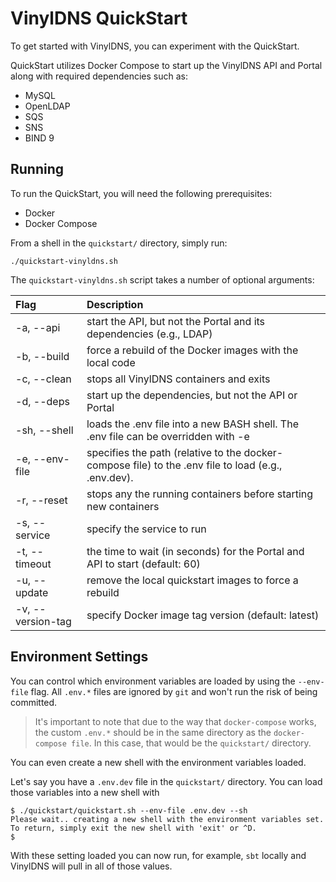 # VinylDNS QuickStart

To get started with VinylDNS, you can experiment with the QuickStart.

QuickStart utilizes Docker Compose to start up the VinylDNS API and Portal along with required dependencies such as:

- MySQL
- OpenLDAP
- SQS
- SNS
- BIND 9

## Running

To run the QuickStart, you will need the following prerequisites:

- Docker
- Docker Compose

From a shell in the `quickstart/` directory, simply run:

```shell script
./quickstart-vinyldns.sh
```

The `quickstart-vinyldns.sh` script takes a number of optional arguments:

| Flag              | Description                                                                                         |
|:------------------|:----------------------------------------------------------------------------------------------------|
| -a, --api         | start the API, but not the Portal and its dependencies (e.g., LDAP)                                 |
| -b, --build       | force a rebuild of the Docker images with the local code                                            |
| -c, --clean       | stops all VinylDNS containers and exits                                                             |
| -d, --deps        | start up the dependencies, but not the API or Portal                                                |
| -sh, --shell      | loads the .env file into a new BASH shell. The .env file can be overridden with -e                  |
| -e, --env-file    | specifies the path (relative to the docker-compose file) to the .env file to load (e.g., .env.dev). |
| -r, --reset       | stops any the running containers before starting new containers                                     |
| -s, --service     | specify the service to run                                                                          |
| -t, --timeout     | the time to wait (in seconds) for the Portal and API to start (default: 60)                         |
| -u, --update      | remove the local quickstart images to force a rebuild                                               |
| -v, --version-tag | specify Docker image tag version (default: latest)                                                  |

## Environment Settings

You can control which environment variables are loaded by using the `--env-file` flag. All `.env.*` files are ignored by `git`
and won't run the risk of being committed.

> It's important to note that due to the way that `docker-compose` works, the custom `.env.*`
> should be in the same directory as the `docker-compose file`. In this case, that would be the `quickstart/` directory.

You can even create a new shell with the environment variables loaded.

Let's say you have a `.env.dev` file in the `quickstart/` directory. You can load those variables into a new
shell with

```shell
$ ./quickstart/quickstart.sh --env-file .env.dev --sh
Please wait.. creating a new shell with the environment variables set.
To return, simply exit the new shell with 'exit' or ^D.
$
```

With these setting loaded you can now run, for example, `sbt` locally and VinylDNS will pull in all of those values.
